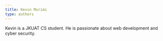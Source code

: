 ```yaml
---
title: Kevin Murimi
type: authors
---
```

Kevin is a JKUAT CS student. He is passionate about web development and cyber security.
